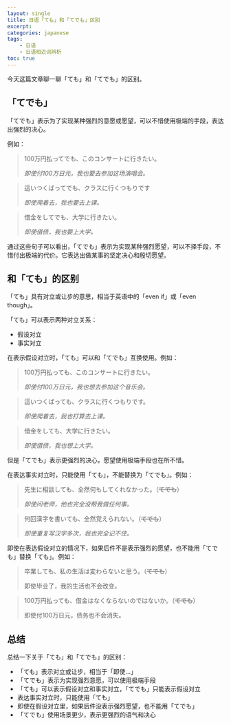 ```yaml
---
layout: single
title: 日语「ても」和「てでも」区别
excerpt: 
categories: japanese
tags:
    - 日语
    - 日语相近词辨析
toc: true
---
```


今天这篇文章聊一聊「ても」和「てでも」的区别。

## 「てでも」

「てでも」表示为了实现某种强烈的意愿或愿望，可以不惜使用极端的手段，表达出强烈的决心。

例如：

> 100万円払ってでも、このコンサートに行きたい。
>
> *即使付100万日元，我也要去参加这场演唱会。*

> 這いつくばってでも、クラスに行くつもりです
>
> *即使爬着去，我也要去上课。*

> 借金をしてでも、大学に行きたい。
> 
> *即使借债，我也要上大学。*

通过这些句子可以看出，「てでも」表示为实现某种强烈愿望，可以不择手段，不惜付出极端的代价。它表达出做某事的坚定决心和殷切愿望。

## 和「ても」的区别

「ても」具有对立或让步的意思，相当于英语中的「even if」或「even though」。

「ても」可以表示两种对立关系：

- 假设对立
- 事实对立

在表示假设对立时，「ても」可以和「てでも」互换使用。例如：

> 100万円払っても、このコンサートに行きたい。
> 
> *即使付100万日元，我也想去参加这个音乐会。*

> 這いつくばっても、クラスに行くつもりです。
> 
> *即使爬着去，我也打算去上课。*

> 借金をしても、大学に行きたい。
> 
> *即使借债，我也想上大学。*

但是「てでも」表示更强烈的决心，愿望使用极端手段也在所不惜。

在表达事实对立时，只能使用「ても」，不能替换为「てでも」。例如：

> 先生に相談しても、全然何もしてくれなかった。<span class='more'>（~~てでも~~）</span>
>
> *即使问老师，他也完全没帮我做任何事。*

> 何回漢字を書いても、全然覚えられない。<span class='more'>（~~てでも~~）</span>
>
> *即使重复写汉字多次，我也完全记不住。*

即使在表达假设对立的情况下，如果后件不是表示强烈的愿望，也不能用「てでも」替换「ても」。例如：

> 卒業しても、私の生活は変わらないと思う。<span class='more'>（~~てでも~~）</span>
>
> 即使毕业了，我的生活也不会改变。

> 100万円払っても、借金はなくならないのではないか。<span class='more'>（~~てでも~~）</span>
>
> 即使付100万日元，债务也不会消失。

## 总结

总结一下关于「ても」和「てでも」的区别：

* 「ても」表示对立或让步，相当于「即使...」
* 「てでも」表示为实现强烈意愿，可以使用极端手段
* 「ても」可以表示假设对立和事实对立，「てでも」只能表示假设对立
* 表达事实对立时，只能使用「ても」
* 即使在假设对立里，如果后件没表示强烈愿望，也不能用「てでも」
* 「てでも」使用场景更少，表示更强烈的语气和决心
